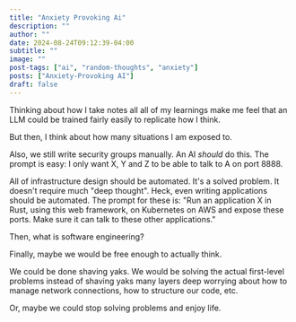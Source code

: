 ```yaml
---
title: "Anxiety Provoking Ai"
description: ""
author: ""
date: 2024-08-24T09:12:39-04:00
subtitle: ""
image: ""
post-tags: ["ai", "random-thoughts", "anxiety"]
posts: ["Anxiety-Provoking AI"]
draft: false
---
```


Thinking about how I take notes all all of my learnings make me feel that an LLM could be trained fairly easily to replicate how I think.

But then, I think about how many situations I am exposed to.

Also, we still write security groups manually. An AI _should_ do this. The prompt is easy: I only want X, Y and Z to be able to talk to A on port 8888.

All of infrastructure design should be automated. It's a solved problem. It doesn't require much "deep thought". Heck, even writing applications should be automated. The prompt for these is: "Run an application X in Rust, using this web framework, on Kubernetes on AWS and expose these ports. Make sure it can talk to these other applications."

Then, what is software engineering?

Finally, maybe we would be free enough to actually think.

We could be done shaving yaks. We would be solving the actual first-level problems instead of shaving yaks many layers deep worrying about how to manage network connections, how to structure our code, etc.

Or, maybe we could stop solving problems and enjoy life.
